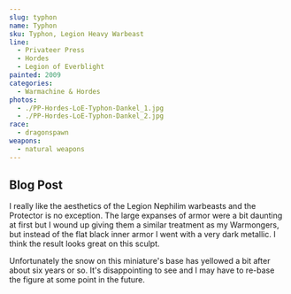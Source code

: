 ```yaml
---
slug: typhon
name: Typhon
sku: Typhon, Legion Heavy Warbeast
line:
  - Privateer Press
  - Hordes
  - Legion of Everblight
painted: 2009
categories:
  - Warmachine & Hordes
photos:
  - ./PP-Hordes-LoE-Typhon-Dankel_1.jpg
  - ./PP-Hordes-LoE-Typhon-Dankel_2.jpg
race:
  - dragonspawn
weapons:
  - natural weapons
---
```


## Blog Post

I really like the aesthetics of the Legion Nephilim warbeasts and the Protector is no exception. The large expanses of armor were a bit daunting at first but I wound up giving them a similar treatment as my Warmongers, but instead of the flat black inner armor I went with a very dark metallic. I think the result looks great on this sculpt.

Unfortunately the snow on this miniature's base has yellowed a bit after about six years or so. It's disappointing to see and I may have to re-base the figure at some point in the future.
